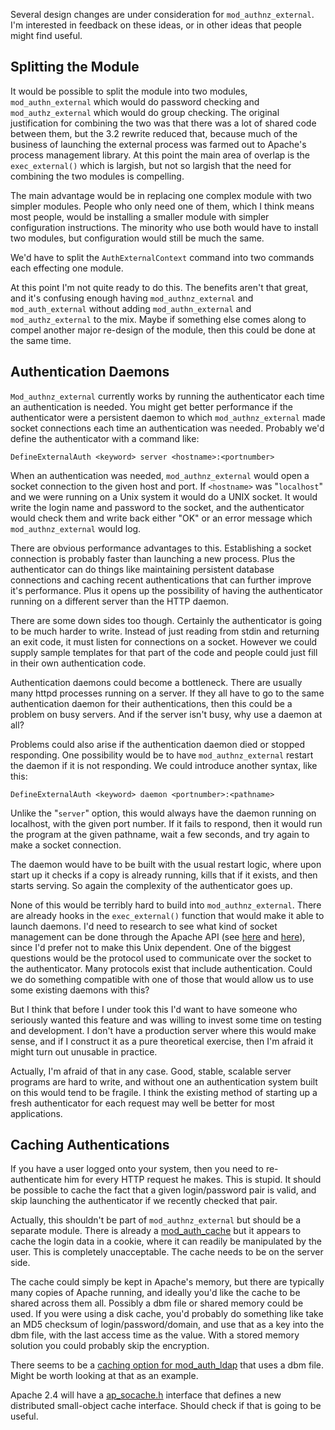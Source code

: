 Several design changes are under consideration for `mod_authnz_external`.  I'm interested in feedback on these ideas, or in other ideas that people might find useful.

## Splitting the Module ##

It would be possible to split the module into two modules, `mod_authn_external` which would do password checking and `mod_authz_external` which would do group checking.  The original justification for combining the two was that there was a lot of shared code between them, but the 3.2 rewrite reduced that, because much of the business of launching the external process was farmed out to Apache's process management library.  At this point the main area of overlap is the `exec_external()` which is largish, but not so largish that the need for combining the two modules is compelling.

The main advantage would be in replacing one complex module with two simpler modules.  People who only need one of them, which I think means most people, would be installing a smaller module with simpler configuration instructions.  The minority who use both would have to install two modules, but configuration would still be much the same.

We'd have to split the `AuthExternalContext` command into two commands each effecting one module.

At this point I'm not quite ready to do this.  The benefits aren't that great, and it's confusing enough having `mod_authnz_external` and `mod_auth_external` without adding `mod_authn_external` and `mod_authz_external` to the mix.  Maybe if something else comes along to compel another major re-design of the module, then this could be done at the same time.

## Authentication Daemons ##

`Mod_authnz_external` currently works by running the authenticator each time an authentication is needed.  You might get better performance if the authenticator were a persistent daemon to which `mod_authnz_external` made socket connections each time an authentication was needed.  Probably we'd define the authenticator with a command like:
```
DefineExternalAuth <keyword> server <hostname>:<portnumber>
```
When an authentication was needed, `mod_authnz_external` would open a socket connection to the given host and port.  If `<hostname>` was "`localhost`" and we were running on a Unix system it would do a UNIX socket.  It would write the login name and password to the socket, and the authenticator would check them and write back either "OK" or an error message which `mod_authnz_external` would log.

There are obvious performance advantages to this.  Establishing a socket connection is probably faster than launching a new process.  Plus the authenticator can do things like maintaining persistent database connections and caching recent authentications that can further improve it's performance.  Plus it opens up the possibility of having the authenticator running on a different server than the HTTP daemon.

There are some down sides too though.  Certainly the authenticator is going to be much harder to write.  Instead of just reading from stdin and returning an exit code, it must listen for connections on a socket.  However we could supply sample templates for that part of the code and people could just fill in their own authentication code.

Authentication daemons could become a bottleneck.  There are usually many httpd processes running on a server.  If they all have to go to the same authentication daemon for their authentications, then this could be a problem on busy servers.  And if the server isn't busy, why use a daemon at all?

Problems could also arise if the authentication daemon died or stopped responding.  One possibility would be to have `mod_authnz_external` restart the daemon if it is not responding.  We could introduce another syntax, like this:
```
DefineExternalAuth <keyword> daemon <portnumber>:<pathname>
```
Unlike the "`server`" option, this would always have the daemon running on localhost, with the given port number.  If it fails to respond, then it would run the program at the given pathname, wait a few seconds, and try again to make a socket connection.

The daemon would have to be built with the usual restart logic, where upon start up it checks if a copy is already running, kills that if it exists, and then starts serving.  So again the complexity of the authenticator goes up.

None of this would be terribly hard to build into `mod_authnz_external`.  There are already hooks in the `exec_external()` function that would make it able to launch daemons.  I'd need to research to see what kind of socket management can be done through the Apache API (see [here](http://apr.apache.org/docs/apr/trunk/group__apr__network__io.html) and [here](http://dev.ariel-networks.com/apr/apr-tutorial/html/apr-tutorial-13.html)), since I'd prefer not to make this Unix dependent.  One of the biggest questions would be the protocol used to communicate over the socket to the authenticator.  Many protocols exist that include authentication.  Could we do something compatible with one of those that would allow us to use some existing daemons with this?

But I think that before I under took this I'd want to have someone who seriously wanted this feature and was willing to invest some time on testing and development.  I don't have a production server where this would make sense, and if I construct it as a pure theoretical exercise, then I'm afraid it might turn out unusable in practice.

Actually, I'm afraid of that in any case.  Good, stable, scalable server programs are hard to write, and without one an authentication system built on this would tend to be fragile.  I think the existing method of starting up a fresh authenticator for each request may well be better for most applications.

## Caching Authentications ##

If you have a user logged onto your system, then you need to re-authenticate him for every HTTP request he makes.  This is stupid.  It should be possible to cache the fact that a given login/password pair is valid, and skip launching the authenticator if we recently checked that pair.

Actually, this shouldn't be part of `mod_authnz_external` but should be a separate module. There is already a [mod\_auth\_cache](http://mod-auth-cache.sourceforge.net/) but it appears to cache the login data in a cookie, where it can readily be manipulated by the user.  This is completely unacceptable.  The cache needs to be on the server side.

The cache could simply be kept in Apache's memory, but there are typically many copies of Apache running, and ideally you'd like the cache to be shared across them all.  Possibly a dbm file or shared memory could be used.  If you were using a disk cache, you'd probably do something like take an MD5 checksum of login/password/domain, and use that as a key into the dbm file, with the last access time as the value.  With a stored memory solution you could probably skip the encryption.

There seems to be a [caching option for mod\_auth\_ldap](http://www.muquit.com/muquit/software/mod_auth_ldap/mod_auth_ldap_cache.html) that uses a dbm file.  Might be worth looking at that as an example.

Apache 2.4 will have a [ap\_socache.h](http://svn.apache.org/repos/asf/httpd/httpd/trunk/include/ap_socache.h) interface that defines a new distributed small-object cache interface. Should check if that is going to be useful.
